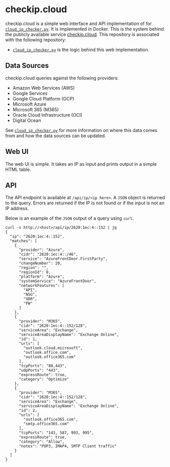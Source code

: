 # checkip.cloud

checkip.cloud is a simple web interface and API implementation of for [`cloud_ip_checker.py`](https://github.com/mpawl/cloud-ip-checker). It is implemented in Docker. This is the system behind the publicly available service [checkip.cloud](https://checkip.cloud). This repository is associated with the following repository:
* [`cloud_ip_checker.py`](https://github.com/mpawl/cloud-ip-checker) is the logic behind this web implementation. 

## Data Sources

checkip.cloud queries against the following providers:

* Amazon Web Services (AWS)
* Google Services
* Google Cloud Platform (GCP)
* Microsoft Azure 
* Microsoft 365 (M365)
* Oracle Cloud Infrastructure (OCI)
* Digital Ocean

See [`cloud_ip_checker.py`](https://github.com/mpawl/cloud-ip-checker) for more information on where this data comes from and how the data sources can be updated. 

## Web UI

The web UI is simple. It takes an IP as input and prints output in a simple HTML table. 

## API

The API endpoint is available at `/api/ip/<ip here>`. A `JSON` object is returned to the query. Errors are returned if the IP is not found or if the input is not an IP address. 

Below is an example of the `JSON` output of a query using `curl`. 

```
curl -s http://<host>/api/ip/2620:1ec:4::152 | jq
{
  "ip": "2620:1ec:4::152",
  "matches": [
    {
      "provider": "Azure",
      "cidr": "2620:1ec:4::/46",
      "service": "AzureFrontDoor.FirstParty",
      "changeNumber": 20,
      "region": "",
      "regionId": 0,
      "platform": "Azure",
      "systemService": "AzureFrontDoor",
      "networkFeatures": [
        "API",
        "NSG",
        "UDR",
        "FW"
      ]
    },
    {
      "provider": "M365",
      "cidr": "2620:1ec:4::152/128",
      "serviceArea": "Exchange",
      "serviceAreaDisplayName": "Exchange Online",
      "id": 1,
      "urls": [
        "outlook.cloud.microsoft",
        "outlook.office.com",
        "outlook.office365.com"
      ],
      "tcpPorts": "80,443",
      "udpPorts": "443",
      "expressRoute": true,
      "category": "Optimize"
    },
    {
      "provider": "M365",
      "cidr": "2620:1ec:4::152/128",
      "serviceArea": "Exchange",
      "serviceAreaDisplayName": "Exchange Online",
      "id": 2,
      "urls": [
        "outlook.office365.com",
        "smtp.office365.com"
      ],
      "tcpPorts": "143, 587, 993, 995",
      "expressRoute": true,
      "category": "Allow",
      "notes": "POP3, IMAP4, SMTP Client traffic"
    }
  ]
}
```
